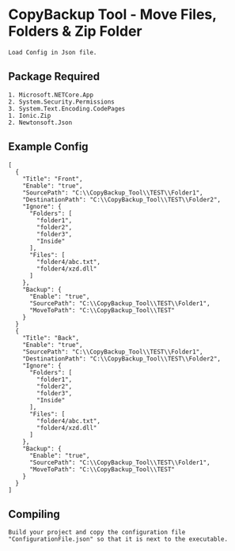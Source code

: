 # CopyBackup Tool - Move Files, Folders & Zip Folder
```
Load Config in Json file.
```

## Package Required

	1. Microsoft.NETCore.App
	2. System.Security.Permissions
	3. System.Text.Encoding.CodePages
	1. Ionic.Zip
	2. Newtonsoft.Json


## Example Config
```
[
  {
    "Title": "Front",
    "Enable": "true",
    "SourcePath": "C:\\CopyBackup_Tool\\TEST\\Folder1",
    "DestinationPath": "C:\\CopyBackup_Tool\\TEST\\Folder2",
    "Ignore": {
      "Folders": [
        "folder1",
        "folder2",
        "folder3",
        "Inside"
      ],
      "Files": [
        "folder4/abc.txt",
        "folder4/xzd.dll"
      ]
    },
    "Backup": {
      "Enable": "true",
      "SourcePath": "C:\\CopyBackup_Tool\\TEST\\Folder1",
      "MoveToPath": "C:\\CopyBackup_Tool\\TEST"
    }
  }
  {
    "Title": "Back",
    "Enable": "true",
    "SourcePath": "C:\\CopyBackup_Tool\\TEST\\Folder1",
    "DestinationPath": "C:\\CopyBackup_Tool\\TEST\\Folder2",
    "Ignore": {
      "Folders": [
        "folder1",
        "folder2",
        "folder3",
        "Inside"
      ],
      "Files": [
        "folder4/abc.txt",
        "folder4/xzd.dll"
      ]
    },
    "Backup": {
      "Enable": "true",
      "SourcePath": "C:\\CopyBackup_Tool\\TEST\\Folder1",
      "MoveToPath": "C:\\CopyBackup_Tool\\TEST"
    }
  }
]
```
## Compiling
```Build your project and copy the configuration file "ConfigurationFile.json" so that it is next to the executable.```
